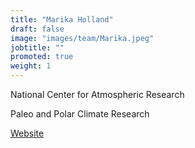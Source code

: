```yaml
---
title: "Marika Holland"
draft: false
image: "images/team/Marika.jpeg"
jobtitle: ""
promoted: true
weight: 1
---
```



National Center for Atmospheric Research

Paleo and Polar Climate Research 

[Website](https://staff.ucar.edu/users/mholland)
